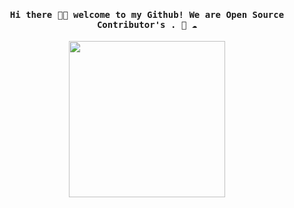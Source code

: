 
<h4 align="center"><samp> Hi there 👋🏾  welcome to my Github! We are  Open Source Contributor's . 🐍 ☁️ </samp></h4>

<p align="center">
  <img width="250" src="https://media.giphy.com/media/jIgXf4hgbHCeKiXpvt/giphy.gif">
</p>

